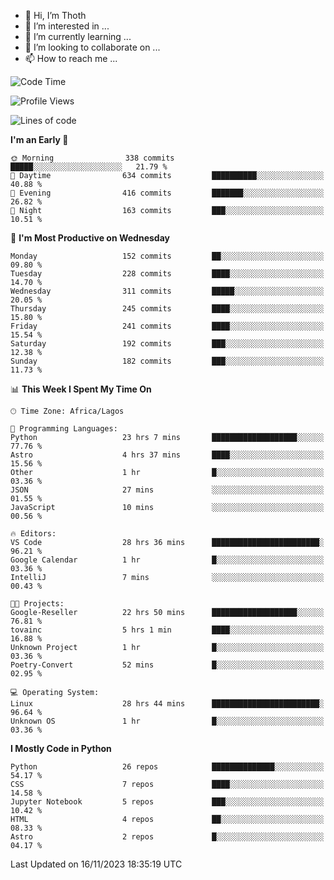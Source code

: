 <!---
thoth2357/thoth2357 is a ✨ special ✨ repository because its `README.md` (this file) appears on your GitHub profile.
You can click the Preview link to take a look at your changes.
--->

- 👋 Hi, I’m Thoth
- 👀 I’m interested in ...
- 🌱 I’m currently learning ...
- 💞️ I’m looking to collaborate on ...
- 📫 How to reach me ...




<!--START_SECTION:waka-->
![Code Time](http://img.shields.io/badge/Code%20Time-2%2C448%20hrs%2055%20mins-blue)

![Profile Views](http://img.shields.io/badge/Profile%20Views-0-blue)

![Lines of code](https://img.shields.io/badge/From%20Hello%20World%20I%27ve%20Written-30.2%20million%20lines%20of%20code-blue)

**I'm an Early 🐤** 

```text
🌞 Morning                338 commits         █████░░░░░░░░░░░░░░░░░░░░   21.79 % 
🌆 Daytime                634 commits         ██████████░░░░░░░░░░░░░░░   40.88 % 
🌃 Evening                416 commits         ███████░░░░░░░░░░░░░░░░░░   26.82 % 
🌙 Night                  163 commits         ███░░░░░░░░░░░░░░░░░░░░░░   10.51 % 
```
📅 **I'm Most Productive on Wednesday** 

```text
Monday                   152 commits         ██░░░░░░░░░░░░░░░░░░░░░░░   09.80 % 
Tuesday                  228 commits         ████░░░░░░░░░░░░░░░░░░░░░   14.70 % 
Wednesday                311 commits         █████░░░░░░░░░░░░░░░░░░░░   20.05 % 
Thursday                 245 commits         ████░░░░░░░░░░░░░░░░░░░░░   15.80 % 
Friday                   241 commits         ████░░░░░░░░░░░░░░░░░░░░░   15.54 % 
Saturday                 192 commits         ███░░░░░░░░░░░░░░░░░░░░░░   12.38 % 
Sunday                   182 commits         ███░░░░░░░░░░░░░░░░░░░░░░   11.73 % 
```


📊 **This Week I Spent My Time On** 

```text
🕑︎ Time Zone: Africa/Lagos

💬 Programming Languages: 
Python                   23 hrs 7 mins       ███████████████████░░░░░░   77.76 % 
Astro                    4 hrs 37 mins       ████░░░░░░░░░░░░░░░░░░░░░   15.56 % 
Other                    1 hr                █░░░░░░░░░░░░░░░░░░░░░░░░   03.36 % 
JSON                     27 mins             ░░░░░░░░░░░░░░░░░░░░░░░░░   01.55 % 
JavaScript               10 mins             ░░░░░░░░░░░░░░░░░░░░░░░░░   00.56 % 

🔥 Editors: 
VS Code                  28 hrs 36 mins      ████████████████████████░   96.21 % 
Google Calendar          1 hr                █░░░░░░░░░░░░░░░░░░░░░░░░   03.36 % 
IntelliJ                 7 mins              ░░░░░░░░░░░░░░░░░░░░░░░░░   00.43 % 

🐱‍💻 Projects: 
Google-Reseller          22 hrs 50 mins      ███████████████████░░░░░░   76.81 % 
tovainc                  5 hrs 1 min         ████░░░░░░░░░░░░░░░░░░░░░   16.88 % 
Unknown Project          1 hr                █░░░░░░░░░░░░░░░░░░░░░░░░   03.36 % 
Poetry-Convert           52 mins             █░░░░░░░░░░░░░░░░░░░░░░░░   02.95 % 

💻 Operating System: 
Linux                    28 hrs 44 mins      ████████████████████████░   96.64 % 
Unknown OS               1 hr                █░░░░░░░░░░░░░░░░░░░░░░░░   03.36 % 
```

**I Mostly Code in Python** 

```text
Python                   26 repos            ██████████████░░░░░░░░░░░   54.17 % 
CSS                      7 repos             ████░░░░░░░░░░░░░░░░░░░░░   14.58 % 
Jupyter Notebook         5 repos             ███░░░░░░░░░░░░░░░░░░░░░░   10.42 % 
HTML                     4 repos             ██░░░░░░░░░░░░░░░░░░░░░░░   08.33 % 
Astro                    2 repos             █░░░░░░░░░░░░░░░░░░░░░░░░   04.17 % 
```




 Last Updated on 16/11/2023 18:35:19 UTC
<!--END_SECTION:waka-->
<!--![](http://github-profile-summary-cards.vercel.app/api/cards/profile-details?username=thoth2357&theme=2077)

![](http://github-profile-summary-cards.vercel.app/api/cards/stats?username=thoth2357&theme=2077)![](http://github-profile-summary-cards.vercel.app/api/cards/productive-time?username=thoth2357&theme=2077&utcOffset=8) -->
